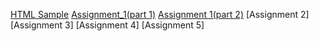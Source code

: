 [HTML Sample](./Class_Notes/HTML/HTML_Intro/index.html)
[Assignment_1(part 1)](/Assignment_1/cover_letter.html)
[Assignment 1(part 2)](/Assignment_1/Bird_watching(Assignment_part2)/birdwatching.html)
[Assignment 2]
[Assignment 3]
[Assignment 4]
[Assignment 5]
